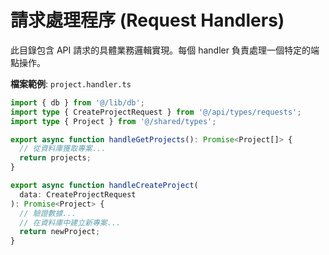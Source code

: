 # 請求處理程序 (Request Handlers)

此目錄包含 API 請求的具體業務邏輯實現。每個 handler 負責處理一個特定的端點操作。

**檔案範例**: `project.handler.ts`

```typescript
import { db } from '@/lib/db';
import type { CreateProjectRequest } from '@/api/types/requests';
import type { Project } from '@/shared/types';

export async function handleGetProjects(): Promise<Project[]> {
  // 從資料庫獲取專案...
  return projects;
}

export async function handleCreateProject(
  data: CreateProjectRequest
): Promise<Project> {
  // 驗證數據...
  // 在資料庫中建立新專案...
  return newProject;
}
```
